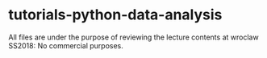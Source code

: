 # tutorials-python-data-analysis

All files are under the purpose of reviewing the lecture contents at wroclaw SS2018: No commercial purposes.
